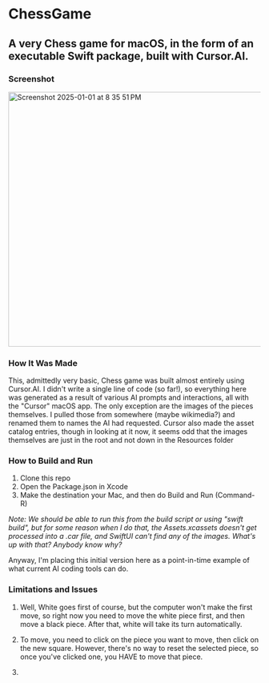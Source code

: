 # ChessGame

## A very Chess game for macOS, in the form of an executable Swift package, built with Cursor.AI.

### Screenshot
<img width="509" alt="Screenshot 2025-01-01 at 8 35 51 PM" src="https://github.com/user-attachments/assets/69248cec-5f9c-4840-b09e-f93e5bc84555" />

### How It Was Made

This, admittedly very basic, Chess game was built almost entirely using Cursor.AI.  I didn't write a single line of code (so far!), so everything here was generated as a result of various AI prompts and interactions, all with the "Cursor" macOS app.  The only exception are the images of the pieces themselves.  I pulled those from somewhere (maybe wikimedia?) and renamed them to names the AI had requested.  Cursor also made the asset catalog entries, though in looking at it now, it seems odd that the images themselves are just in the root and not down in the Resources folder
### How to Build and Run

1. Clone this repo
2. Open the Package.json in Xcode
3. Make the destination your Mac, and then do Build and Run (Command-R)

*Note: We should be able to run this from the build script or using "swift build", but for some reason when I do that, the Assets.xcassets doesn't get processed into a .car file, and SwiftUI can't find any of the images. What's up with that?  Anybody know why?*

Anyway, I'm placing this initial version here as a point-in-time example of what current AI coding tools can do.

### Limitations and Issues

1. Well, White goes first of course, but the computer won't make the first move, so right now you need to move the white piece first, and then move a black piece.  After that, white will take its turn automatically.

2. To move, you need to click on the piece you want to move, then click on the new square.  However, there's no way to reset the selected piece, so once you've clicked one, you HAVE to move that piece.

3. 
